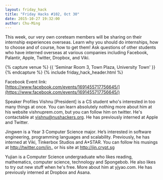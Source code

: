 ```yaml
---
layout: friday_hack
title: "Friday Hacks #102, Oct 30"
date: 2015-10-27 19:32:00
author: Chu-Ming
---
```


This week, our very own coreteam members will be sharing on their internship experiences overseas. Learn why you should do internships, how to choose and of course, how to get them! Ask questions of other students who have interned overseas at various companies including Facebook, Palantir, Apple, Twitter, Dropbox, and Viki.

{% capture venue %}
    {{ 'Seminar Room 3, Town Plaza, University Town' }}
{% endcapture %}
{% include friday_hack_header.html %}

Facebook Event link: [https://www.facebook.com/events/1691455717756645/](https://www.facebook.com/events/1691455717756645/)

Speaker Profiles
Vishnu [President] is a CS student who's interested in too many things at once. You can learn absolutely nothing more about him at his website vishnuprem.com, but you can follow him on twitter. He's contactable at vishnu@nushackers.org. He has previously interned at Apple and Twitter.

Jingwen is a Year 3 Computer Science major. He’s interested in software engineering, programming languages and scalability. Previously, he has interned at Viki, Tinkerbox Studios and A*STAR. You can follow his musings at http://twitter.com/jin_ or his site at http://jin.crypt.sg

Yujian is a Computer Science undergraduate who likes reading, mathematics, computer science, technology and Spongebob. He also likes to try out new stuff when he's free. More about him at yjyao.com. He has previously interned at Dropbox and Asana.